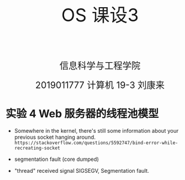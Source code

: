 <br/>
<br/>
<br/>
<br/>

<div align='center'><font size = '7'> OS 课设3 </font></div>

<br/>
<br/>
<br/>
<br/>
<br/>

<div align='center'><font size = '5'> 信息科学与工程学院 </font></div>

<br/>

<div align='center'><font size = '5'> 2019011777 计算机 19-3 刘康来 </font></div>

<div STYLE="page-break-after: always;"></div>

# 实验 4 Web 服务器的线程池模型

- Somewhere in the kernel, there's still some information about your previous socket hanging around. 
`https://stackoverflow.com/questions/5592747/bind-error-while-recreating-socket`

- segmentation fault (core dumped)
- "thread" received signal SIGSEGV, Segmentation fault.
